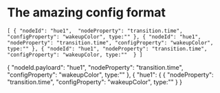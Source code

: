 # The amazing config format

`[
  { "nodeId": "hue1",  "nodeProperty": "transition.time", "configProperty": "wakeupColor", type:"" },
  { "nodeId": "hue1", "nodeProperty": "transition.time", "configProperty": "wakeupColor", type:"" },
  { "nodeId": "hue1", "nodeProperty": "transition.time", "configProperty": "wakeupColor, type:""  }
]`

{ "nodeId.payloard": "hue1",  "nodeProperty": "transition.time", "configProperty": "wakeupColor", type:"" },
{
  "hue1": {
    {
      "nodeProperty": "transition.time",
       "configProperty": "wakeupColor", type:""
  }
}
